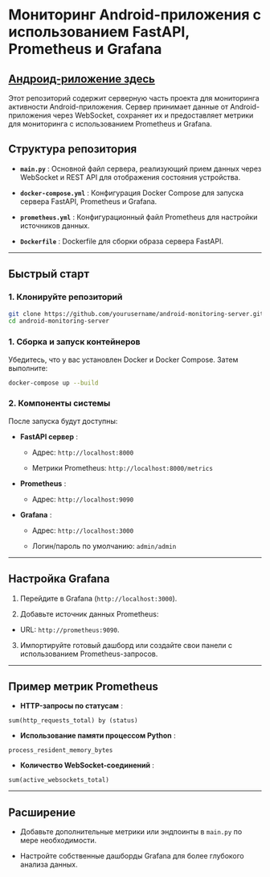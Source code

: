 # Мониторинг Android-приложения с использованием FastAPI, Prometheus и Grafana

## [Андроид-риложение здесь](https://github.com/NLyapin/location_tracker)

Этот репозиторий содержит серверную часть проекта для мониторинга активности Android-приложения. Сервер принимает данные от Android-приложения через WebSocket, сохраняет их и предоставляет метрики для мониторинга с использованием Prometheus и Grafana.

## Структура репозитория 
 
- **`main.py`** : Основной файл сервера, реализующий прием данных через WebSocket и REST API для отображения состояния устройства.
 
- **`docker-compose.yml`** : Конфигурация Docker Compose для запуска сервера FastAPI, Prometheus и Grafana.
 
- **`prometheus.yml`** : Конфигурационный файл Prometheus для настройки источников данных.
 
- **`Dockerfile`** : Dockerfile для сборки образа сервера FastAPI.


---


## Быстрый старт 

### 1. Клонируйте репозиторий 


```bash
git clone https://github.com/yourusername/android-monitoring-server.git
cd android-monitoring-server
```

### 1. Сборка и запуск контейнеров 

Убедитесь, что у вас установлен Docker и Docker Compose. Затем выполните:


```bash
docker-compose up --build
```

### 2. Компоненты системы 

После запуска будут доступны:
 
- **FastAPI сервер** : 
  - Адрес: `http://localhost:8000`
 
  - Метрики Prometheus: `http://localhost:8000/metrics`
 
- **Prometheus** : 
  - Адрес: `http://localhost:9090`
 
- **Grafana** : 
  - Адрес: `http://localhost:3000`
 
  - Логин/пароль по умолчанию: `admin/admin`


---


## Настройка Grafana 
 
1. Перейдите в Grafana (`http://localhost:3000`).
 
2. Добавьте источник данных Prometheus: 
  - URL: `http://prometheus:9090`.

3. Импортируйте готовый дашборд или создайте свои панели с использованием Prometheus-запросов.


---


## Пример метрик Prometheus 
 
- **HTTP-запросы по статусам** :

```promql
sum(http_requests_total) by (status)
```
 
- **Использование памяти процессом Python** :

```promql
process_resident_memory_bytes
```
 
- **Количество WebSocket-соединений** :

```promql
sum(active_websockets_total)
```


---


## Расширение 
 
- Добавьте дополнительные метрики или эндпоинты в `main.py` по мере необходимости.

- Настройте собственные дашборды Grafana для более глубокого анализа данных.